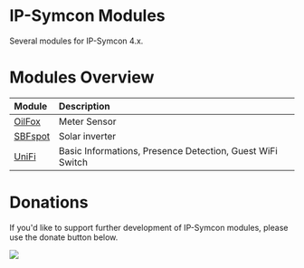# IP-Symcon Modules
Several modules for IP-Symcon 4.x.

# Modules Overview
|Module|Description
|:-----------|:--------
|[OilFox](https://github.com/CodeKingLabs/de.codeking.symcon/tree/master/OilFox)|Meter Sensor|
|[SBFspot](https://github.com/CodeKingLabs/de.codeking.symcon/tree/master/SBFspot)|Solar inverter|
|[UniFi](https://github.com/CodeKingLabs/de.codeking.symcon/tree/master/UniFi)|Basic Informations, Presence Detection, Guest WiFi Switch|

# Donations
If you'd like to support further development of IP-Symcon modules, please use the donate button below.

<a href="https://www.paypal.com/cgi-bin/webscr?cmd=_s-xclick&hosted_button_id=BX5U7SSQZDZFU" target="_blank"><img src="https://www.paypal.com/en_US/i/btn/btn_donate_LG.gif" border="0" /></a>